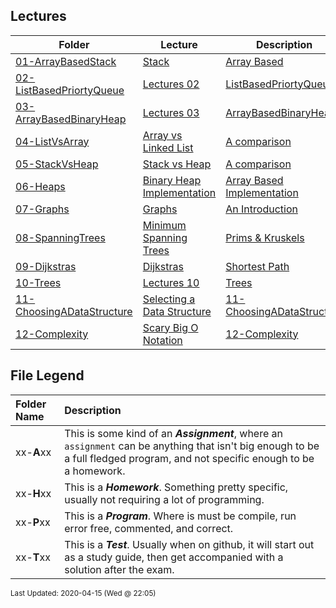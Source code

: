 ## Lectures
| Folder | Lecture | Description|
 | ------------|------------|------------|
 | [01-ArrayBasedStack](https://github.com/rugbyprof/3013-Algorithms/tree/master/Lectures/01-ArrayBasedStack) | [ Stack ](https://github.com/rugbyprof/3013-Algorithms/tree/master/Lectures/01-ArrayBasedStack) | [ Array Based](https://github.com/rugbyprof/3013-Algorithms/tree/master/Lectures/01-ArrayBasedStack) | [01-ArrayBasedStack](https://github.com/rugbyprof/3013-Algorithms/tree/master/Lectures/01-ArrayBasedStack) | [ Files](https://github.com/rugbyprof/3013-Algorithms/tree/master/Lectures/01-ArrayBasedStack) | [01-ArrayBasedStack](https://github.com/rugbyprof/3013-Algorithms/tree/master/Lectures/01-ArrayBasedStack) | [ Methods](https://github.com/rugbyprof/3013-Algorithms/tree/master/Lectures/01-ArrayBasedStack) | [N/A](https://github.com/rugbyprof/3013-Algorithms/tree/master/Lectures/01-ArrayBasedStack) |
 | [02-ListBasedPriortyQueue](https://github.com/rugbyprof/3013-Algorithms/tree/master/Lectures/02-ListBasedPriortyQueue) | [ Lectures 02](https://github.com/rugbyprof/3013-Algorithms/tree/master/Lectures/02-ListBasedPriortyQueue) | [ListBasedPriortyQueue ](https://github.com/rugbyprof/3013-Algorithms/tree/master/Lectures/02-ListBasedPriortyQueue) | [ No Description](https://github.com/rugbyprof/3013-Algorithms/tree/master/Lectures/02-ListBasedPriortyQueue) | [N/A](https://github.com/rugbyprof/3013-Algorithms/tree/master/Lectures/02-ListBasedPriortyQueue) |
 | [03-ArrayBasedBinaryHeap](https://github.com/rugbyprof/3013-Algorithms/tree/master/Lectures/03-ArrayBasedBinaryHeap) | [ Lectures 03](https://github.com/rugbyprof/3013-Algorithms/tree/master/Lectures/03-ArrayBasedBinaryHeap) | [ArrayBasedBinaryHeap ](https://github.com/rugbyprof/3013-Algorithms/tree/master/Lectures/03-ArrayBasedBinaryHeap) | [ No Description](https://github.com/rugbyprof/3013-Algorithms/tree/master/Lectures/03-ArrayBasedBinaryHeap) | [N/A](https://github.com/rugbyprof/3013-Algorithms/tree/master/Lectures/03-ArrayBasedBinaryHeap) |
 | [04-ListVsArray](https://github.com/rugbyprof/3013-Algorithms/tree/master/Lectures/04-ListVsArray) | [ Array vs Linked List ](https://github.com/rugbyprof/3013-Algorithms/tree/master/Lectures/04-ListVsArray) | [ A comparison](https://github.com/rugbyprof/3013-Algorithms/tree/master/Lectures/04-ListVsArray) | [04-ListVsArray](https://github.com/rugbyprof/3013-Algorithms/tree/master/Lectures/04-ListVsArray) | [ None](https://github.com/rugbyprof/3013-Algorithms/tree/master/Lectures/04-ListVsArray) | [N/A](https://github.com/rugbyprof/3013-Algorithms/tree/master/Lectures/04-ListVsArray) |
 | [05-StackVsHeap](https://github.com/rugbyprof/3013-Algorithms/tree/master/Lectures/05-StackVsHeap) | [ Stack vs Heap ](https://github.com/rugbyprof/3013-Algorithms/tree/master/Lectures/05-StackVsHeap) | [ A comparison](https://github.com/rugbyprof/3013-Algorithms/tree/master/Lectures/05-StackVsHeap) | [05-StackVsHeap](https://github.com/rugbyprof/3013-Algorithms/tree/master/Lectures/05-StackVsHeap) | [ The Stack](https://github.com/rugbyprof/3013-Algorithms/tree/master/Lectures/05-StackVsHeap) | [05-StackVsHeap](https://github.com/rugbyprof/3013-Algorithms/tree/master/Lectures/05-StackVsHeap) | [ The Heap](https://github.com/rugbyprof/3013-Algorithms/tree/master/Lectures/05-StackVsHeap) | [05-StackVsHeap](https://github.com/rugbyprof/3013-Algorithms/tree/master/Lectures/05-StackVsHeap) | [ Stack vs Heap Pros and Cons](https://github.com/rugbyprof/3013-Algorithms/tree/master/Lectures/05-StackVsHeap) | [05-StackVsHeap](https://github.com/rugbyprof/3013-Algorithms/tree/master/Lectures/05-StackVsHeap) | [ Stack](https://github.com/rugbyprof/3013-Algorithms/tree/master/Lectures/05-StackVsHeap) | [05-StackVsHeap](https://github.com/rugbyprof/3013-Algorithms/tree/master/Lectures/05-StackVsHeap) | [ Heap](https://github.com/rugbyprof/3013-Algorithms/tree/master/Lectures/05-StackVsHeap) | [05-StackVsHeap](https://github.com/rugbyprof/3013-Algorithms/tree/master/Lectures/05-StackVsHeap) | [ Examples](https://github.com/rugbyprof/3013-Algorithms/tree/master/Lectures/05-StackVsHeap) | [05-StackVsHeap](https://github.com/rugbyprof/3013-Algorithms/tree/master/Lectures/05-StackVsHeap) | [include <iostream>](https://github.com/rugbyprof/3013-Algorithms/tree/master/Lectures/05-StackVsHeap) | [05-StackVsHeap](https://github.com/rugbyprof/3013-Algorithms/tree/master/Lectures/05-StackVsHeap) | [include <iostream>](https://github.com/rugbyprof/3013-Algorithms/tree/master/Lectures/05-StackVsHeap) | [05-StackVsHeap](https://github.com/rugbyprof/3013-Algorithms/tree/master/Lectures/05-StackVsHeap) | [ When to use the Heap?](https://github.com/rugbyprof/3013-Algorithms/tree/master/Lectures/05-StackVsHeap) | [05-StackVsHeap](https://github.com/rugbyprof/3013-Algorithms/tree/master/Lectures/05-StackVsHeap) | [ Links](https://github.com/rugbyprof/3013-Algorithms/tree/master/Lectures/05-StackVsHeap) | [N/A](https://github.com/rugbyprof/3013-Algorithms/tree/master/Lectures/05-StackVsHeap) |
 | [06-Heaps](https://github.com/rugbyprof/3013-Algorithms/tree/master/Lectures/06-Heaps) | [ Binary Heap Implementation ](https://github.com/rugbyprof/3013-Algorithms/tree/master/Lectures/06-Heaps) | [ Array Based Implementation](https://github.com/rugbyprof/3013-Algorithms/tree/master/Lectures/06-Heaps) | [06-Heaps](https://github.com/rugbyprof/3013-Algorithms/tree/master/Lectures/06-Heaps) | [ NEEDS SOME TWEEKING](https://github.com/rugbyprof/3013-Algorithms/tree/master/Lectures/06-Heaps) | [06-Heaps](https://github.com/rugbyprof/3013-Algorithms/tree/master/Lectures/06-Heaps) | [ Overview](https://github.com/rugbyprof/3013-Algorithms/tree/master/Lectures/06-Heaps) | [06-Heaps](https://github.com/rugbyprof/3013-Algorithms/tree/master/Lectures/06-Heaps) | [ The Heap Order Property](https://github.com/rugbyprof/3013-Algorithms/tree/master/Lectures/06-Heaps) | [06-Heaps](https://github.com/rugbyprof/3013-Algorithms/tree/master/Lectures/06-Heaps) | [ Heap Operations](https://github.com/rugbyprof/3013-Algorithms/tree/master/Lectures/06-Heaps) | [06-Heaps](https://github.com/rugbyprof/3013-Algorithms/tree/master/Lectures/06-Heaps) | [ Getting Setup](https://github.com/rugbyprof/3013-Algorithms/tree/master/Lectures/06-Heaps) | [06-Heaps](https://github.com/rugbyprof/3013-Algorithms/tree/master/Lectures/06-Heaps) | [ Insert](https://github.com/rugbyprof/3013-Algorithms/tree/master/Lectures/06-Heaps) | [06-Heaps](https://github.com/rugbyprof/3013-Algorithms/tree/master/Lectures/06-Heaps) | [ RemoveMin](https://github.com/rugbyprof/3013-Algorithms/tree/master/Lectures/06-Heaps) | [06-Heaps](https://github.com/rugbyprof/3013-Algorithms/tree/master/Lectures/06-Heaps) | [ Heapify](https://github.com/rugbyprof/3013-Algorithms/tree/master/Lectures/06-Heaps) | [N/A](https://github.com/rugbyprof/3013-Algorithms/tree/master/Lectures/06-Heaps) |
 | [07-Graphs](https://github.com/rugbyprof/3013-Algorithms/tree/master/Lectures/07-Graphs) | [ Graphs ](https://github.com/rugbyprof/3013-Algorithms/tree/master/Lectures/07-Graphs) | [ An Introduction](https://github.com/rugbyprof/3013-Algorithms/tree/master/Lectures/07-Graphs) | [07-Graphs](https://github.com/rugbyprof/3013-Algorithms/tree/master/Lectures/07-Graphs) | [ Introduction](https://github.com/rugbyprof/3013-Algorithms/tree/master/Lectures/07-Graphs) | [07-Graphs](https://github.com/rugbyprof/3013-Algorithms/tree/master/Lectures/07-Graphs) | [ Problem:](https://github.com/rugbyprof/3013-Algorithms/tree/master/Lectures/07-Graphs) | [07-Graphs](https://github.com/rugbyprof/3013-Algorithms/tree/master/Lectures/07-Graphs) | [ Basic Vocabulary](https://github.com/rugbyprof/3013-Algorithms/tree/master/Lectures/07-Graphs) | [07-Graphs](https://github.com/rugbyprof/3013-Algorithms/tree/master/Lectures/07-Graphs) | [ Simple Graph](https://github.com/rugbyprof/3013-Algorithms/tree/master/Lectures/07-Graphs) | [07-Graphs](https://github.com/rugbyprof/3013-Algorithms/tree/master/Lectures/07-Graphs) | [ Multi Graph](https://github.com/rugbyprof/3013-Algorithms/tree/master/Lectures/07-Graphs) | [07-Graphs](https://github.com/rugbyprof/3013-Algorithms/tree/master/Lectures/07-Graphs) | [ Pseudo Graph](https://github.com/rugbyprof/3013-Algorithms/tree/master/Lectures/07-Graphs) | [07-Graphs](https://github.com/rugbyprof/3013-Algorithms/tree/master/Lectures/07-Graphs) | [ Directed Graph](https://github.com/rugbyprof/3013-Algorithms/tree/master/Lectures/07-Graphs) | [07-Graphs](https://github.com/rugbyprof/3013-Algorithms/tree/master/Lectures/07-Graphs) | [ Weighted Graph](https://github.com/rugbyprof/3013-Algorithms/tree/master/Lectures/07-Graphs) | [07-Graphs](https://github.com/rugbyprof/3013-Algorithms/tree/master/Lectures/07-Graphs) | [ Adjacency and Degree](https://github.com/rugbyprof/3013-Algorithms/tree/master/Lectures/07-Graphs) | [07-Graphs](https://github.com/rugbyprof/3013-Algorithms/tree/master/Lectures/07-Graphs) | [ Number of Edges](https://github.com/rugbyprof/3013-Algorithms/tree/master/Lectures/07-Graphs) | [07-Graphs](https://github.com/rugbyprof/3013-Algorithms/tree/master/Lectures/07-Graphs) | [ Directed Graphs](https://github.com/rugbyprof/3013-Algorithms/tree/master/Lectures/07-Graphs) | [07-Graphs](https://github.com/rugbyprof/3013-Algorithms/tree/master/Lectures/07-Graphs) | [ Number of Edges](https://github.com/rugbyprof/3013-Algorithms/tree/master/Lectures/07-Graphs) | [07-Graphs](https://github.com/rugbyprof/3013-Algorithms/tree/master/Lectures/07-Graphs) | [ Regular Graph](https://github.com/rugbyprof/3013-Algorithms/tree/master/Lectures/07-Graphs) | [07-Graphs](https://github.com/rugbyprof/3013-Algorithms/tree/master/Lectures/07-Graphs) | [ Connectivity](https://github.com/rugbyprof/3013-Algorithms/tree/master/Lectures/07-Graphs) | [07-Graphs](https://github.com/rugbyprof/3013-Algorithms/tree/master/Lectures/07-Graphs) | [ Representing Graphs](https://github.com/rugbyprof/3013-Algorithms/tree/master/Lectures/07-Graphs) | [07-Graphs](https://github.com/rugbyprof/3013-Algorithms/tree/master/Lectures/07-Graphs) | [ Trees](https://github.com/rugbyprof/3013-Algorithms/tree/master/Lectures/07-Graphs) | [N/A](https://github.com/rugbyprof/3013-Algorithms/tree/master/Lectures/07-Graphs) |
 | [08-SpanningTrees](https://github.com/rugbyprof/3013-Algorithms/tree/master/Lectures/08-SpanningTrees) | [ Minimum Spanning Trees ](https://github.com/rugbyprof/3013-Algorithms/tree/master/Lectures/08-SpanningTrees) | [ Prims & Kruskels](https://github.com/rugbyprof/3013-Algorithms/tree/master/Lectures/08-SpanningTrees) | [08-SpanningTrees](https://github.com/rugbyprof/3013-Algorithms/tree/master/Lectures/08-SpanningTrees) | [ Kruskal's Algorithm](https://github.com/rugbyprof/3013-Algorithms/tree/master/Lectures/08-SpanningTrees) | [08-SpanningTrees](https://github.com/rugbyprof/3013-Algorithms/tree/master/Lectures/08-SpanningTrees) | [ Kruskels Code](https://github.com/rugbyprof/3013-Algorithms/tree/master/Lectures/08-SpanningTrees) | [08-SpanningTrees](https://github.com/rugbyprof/3013-Algorithms/tree/master/Lectures/08-SpanningTrees) | [ Pseudo Code](https://github.com/rugbyprof/3013-Algorithms/tree/master/Lectures/08-SpanningTrees) | [08-SpanningTrees](https://github.com/rugbyprof/3013-Algorithms/tree/master/Lectures/08-SpanningTrees) | [ C++](https://github.com/rugbyprof/3013-Algorithms/tree/master/Lectures/08-SpanningTrees) | [08-SpanningTrees](https://github.com/rugbyprof/3013-Algorithms/tree/master/Lectures/08-SpanningTrees) | [include <cstdio>](https://github.com/rugbyprof/3013-Algorithms/tree/master/Lectures/08-SpanningTrees) | [08-SpanningTrees](https://github.com/rugbyprof/3013-Algorithms/tree/master/Lectures/08-SpanningTrees) | [include <vector>](https://github.com/rugbyprof/3013-Algorithms/tree/master/Lectures/08-SpanningTrees) | [08-SpanningTrees](https://github.com/rugbyprof/3013-Algorithms/tree/master/Lectures/08-SpanningTrees) | [include <algorithm>](https://github.com/rugbyprof/3013-Algorithms/tree/master/Lectures/08-SpanningTrees) | [08-SpanningTrees](https://github.com/rugbyprof/3013-Algorithms/tree/master/Lectures/08-SpanningTrees) | [define edge pair< int, int >](https://github.com/rugbyprof/3013-Algorithms/tree/master/Lectures/08-SpanningTrees) | [08-SpanningTrees](https://github.com/rugbyprof/3013-Algorithms/tree/master/Lectures/08-SpanningTrees) | [define MAX 1001](https://github.com/rugbyprof/3013-Algorithms/tree/master/Lectures/08-SpanningTrees) | [08-SpanningTrees](https://github.com/rugbyprof/3013-Algorithms/tree/master/Lectures/08-SpanningTrees) | [ Prim's Algorithm](https://github.com/rugbyprof/3013-Algorithms/tree/master/Lectures/08-SpanningTrees) | [08-SpanningTrees](https://github.com/rugbyprof/3013-Algorithms/tree/master/Lectures/08-SpanningTrees) | [ Prims Code](https://github.com/rugbyprof/3013-Algorithms/tree/master/Lectures/08-SpanningTrees) | [08-SpanningTrees](https://github.com/rugbyprof/3013-Algorithms/tree/master/Lectures/08-SpanningTrees) | [ Pseudo Code](https://github.com/rugbyprof/3013-Algorithms/tree/master/Lectures/08-SpanningTrees) | [08-SpanningTrees](https://github.com/rugbyprof/3013-Algorithms/tree/master/Lectures/08-SpanningTrees) | [ C++](https://github.com/rugbyprof/3013-Algorithms/tree/master/Lectures/08-SpanningTrees) | [08-SpanningTrees](https://github.com/rugbyprof/3013-Algorithms/tree/master/Lectures/08-SpanningTrees) | [include "ggraaf.h"](https://github.com/rugbyprof/3013-Algorithms/tree/master/Lectures/08-SpanningTrees) | [08-SpanningTrees](https://github.com/rugbyprof/3013-Algorithms/tree/master/Lectures/08-SpanningTrees) | [include <fstream>](https://github.com/rugbyprof/3013-Algorithms/tree/master/Lectures/08-SpanningTrees) | [08-SpanningTrees](https://github.com/rugbyprof/3013-Algorithms/tree/master/Lectures/08-SpanningTrees) | [include <queue>](https://github.com/rugbyprof/3013-Algorithms/tree/master/Lectures/08-SpanningTrees) | [08-SpanningTrees](https://github.com/rugbyprof/3013-Algorithms/tree/master/Lectures/08-SpanningTrees) | [include <map>](https://github.com/rugbyprof/3013-Algorithms/tree/master/Lectures/08-SpanningTrees) | [08-SpanningTrees](https://github.com/rugbyprof/3013-Algorithms/tree/master/Lectures/08-SpanningTrees) | [include <vector>](https://github.com/rugbyprof/3013-Algorithms/tree/master/Lectures/08-SpanningTrees) | [08-SpanningTrees](https://github.com/rugbyprof/3013-Algorithms/tree/master/Lectures/08-SpanningTrees) | [ Works Cited](https://github.com/rugbyprof/3013-Algorithms/tree/master/Lectures/08-SpanningTrees) | [N/A](https://github.com/rugbyprof/3013-Algorithms/tree/master/Lectures/08-SpanningTrees) |
 | [09-Dijkstras](https://github.com/rugbyprof/3013-Algorithms/tree/master/Lectures/09-Dijkstras) | [ Dijkstras ](https://github.com/rugbyprof/3013-Algorithms/tree/master/Lectures/09-Dijkstras) | [ Shortest Path](https://github.com/rugbyprof/3013-Algorithms/tree/master/Lectures/09-Dijkstras) | [N/A](https://github.com/rugbyprof/3013-Algorithms/tree/master/Lectures/09-Dijkstras) |
 | [10-Trees](https://github.com/rugbyprof/3013-Algorithms/tree/master/Lectures/10-Trees) | [ Lectures 10](https://github.com/rugbyprof/3013-Algorithms/tree/master/Lectures/10-Trees) | [Trees ](https://github.com/rugbyprof/3013-Algorithms/tree/master/Lectures/10-Trees) | [ No Description](https://github.com/rugbyprof/3013-Algorithms/tree/master/Lectures/10-Trees) | [N/A](https://github.com/rugbyprof/3013-Algorithms/tree/master/Lectures/10-Trees) |
 | [11-ChoosingADataStructure](https://github.com/rugbyprof/3013-Algorithms/tree/master/Lectures/11-ChoosingADataStructure) | [ Selecting a Data Structure](https://github.com/rugbyprof/3013-Algorithms/tree/master/Lectures/11-ChoosingADataStructure) | [11-ChoosingADataStructure](https://github.com/rugbyprof/3013-Algorithms/tree/master/Lectures/11-ChoosingADataStructure) | [ Step To Follow](https://github.com/rugbyprof/3013-Algorithms/tree/master/Lectures/11-ChoosingADataStructure) | [N/A](https://github.com/rugbyprof/3013-Algorithms/tree/master/Lectures/11-ChoosingADataStructure) |
 | [12-Complexity](https://github.com/rugbyprof/3013-Algorithms/tree/master/Lectures/12-Complexity) | [ Scary Big O Notation](https://github.com/rugbyprof/3013-Algorithms/tree/master/Lectures/12-Complexity) | [12-Complexity](https://github.com/rugbyprof/3013-Algorithms/tree/master/Lectures/12-Complexity) | [ Related Asymptotic Notations](https://github.com/rugbyprof/3013-Algorithms/tree/master/Lectures/12-Complexity) | [12-Complexity](https://github.com/rugbyprof/3013-Algorithms/tree/master/Lectures/12-Complexity) | [ Big Omega Ω](https://github.com/rugbyprof/3013-Algorithms/tree/master/Lectures/12-Complexity) | [12-Complexity](https://github.com/rugbyprof/3013-Algorithms/tree/master/Lectures/12-Complexity) | [ Big Theta Θ](https://github.com/rugbyprof/3013-Algorithms/tree/master/Lectures/12-Complexity) | [12-Complexity](https://github.com/rugbyprof/3013-Algorithms/tree/master/Lectures/12-Complexity) | [ Big Oh O](https://github.com/rugbyprof/3013-Algorithms/tree/master/Lectures/12-Complexity) | [12-Complexity](https://github.com/rugbyprof/3013-Algorithms/tree/master/Lectures/12-Complexity) | [ Run Time Calculations](https://github.com/rugbyprof/3013-Algorithms/tree/master/Lectures/12-Complexity) | [12-Complexity](https://github.com/rugbyprof/3013-Algorithms/tree/master/Lectures/12-Complexity) | [ Starter Example](https://github.com/rugbyprof/3013-Algorithms/tree/master/Lectures/12-Complexity) | [12-Complexity](https://github.com/rugbyprof/3013-Algorithms/tree/master/Lectures/12-Complexity) | [ General Rules](https://github.com/rugbyprof/3013-Algorithms/tree/master/Lectures/12-Complexity) | [12-Complexity](https://github.com/rugbyprof/3013-Algorithms/tree/master/Lectures/12-Complexity) | [ 1. Loops](https://github.com/rugbyprof/3013-Algorithms/tree/master/Lectures/12-Complexity) | [12-Complexity](https://github.com/rugbyprof/3013-Algorithms/tree/master/Lectures/12-Complexity) | [ 2. Nested Loops](https://github.com/rugbyprof/3013-Algorithms/tree/master/Lectures/12-Complexity) | [12-Complexity](https://github.com/rugbyprof/3013-Algorithms/tree/master/Lectures/12-Complexity) | [ 3. Consecutive Statements](https://github.com/rugbyprof/3013-Algorithms/tree/master/Lectures/12-Complexity) | [12-Complexity](https://github.com/rugbyprof/3013-Algorithms/tree/master/Lectures/12-Complexity) | [ 4. If](https://github.com/rugbyprof/3013-Algorithms/tree/master/Lectures/12-Complexity) | [Else](https://github.com/rugbyprof/3013-Algorithms/tree/master/Lectures/12-Complexity) | [12-Complexity](https://github.com/rugbyprof/3013-Algorithms/tree/master/Lectures/12-Complexity) | [ 5. Simple Statements](https://github.com/rugbyprof/3013-Algorithms/tree/master/Lectures/12-Complexity) | [12-Complexity](https://github.com/rugbyprof/3013-Algorithms/tree/master/Lectures/12-Complexity) | [ Big O Pitfalls](https://github.com/rugbyprof/3013-Algorithms/tree/master/Lectures/12-Complexity) | [12-Complexity](https://github.com/rugbyprof/3013-Algorithms/tree/master/Lectures/12-Complexity) | [ Exact Cost > Big O](https://github.com/rugbyprof/3013-Algorithms/tree/master/Lectures/12-Complexity) | [12-Complexity](https://github.com/rugbyprof/3013-Algorithms/tree/master/Lectures/12-Complexity) | [ Exact Cost < Big O](https://github.com/rugbyprof/3013-Algorithms/tree/master/Lectures/12-Complexity) | [12-Complexity](https://github.com/rugbyprof/3013-Algorithms/tree/master/Lectures/12-Complexity) | [ Common Time Complexities](https://github.com/rugbyprof/3013-Algorithms/tree/master/Lectures/12-Complexity) | [12-Complexity](https://github.com/rugbyprof/3013-Algorithms/tree/master/Lectures/12-Complexity) | [ Constant — O(1)](https://github.com/rugbyprof/3013-Algorithms/tree/master/Lectures/12-Complexity) | [12-Complexity](https://github.com/rugbyprof/3013-Algorithms/tree/master/Lectures/12-Complexity) | [The algorithm does a [constant](https://en.wikipedia.org/wiki/Time_complexityConstant_time) number of operations independent on the input.](https://github.com/rugbyprof/3013-Algorithms/tree/master/Lectures/12-Complexity) | [12-Complexity](https://github.com/rugbyprof/3013-Algorithms/tree/master/Lectures/12-Complexity) | [ Linear— O(N)](https://github.com/rugbyprof/3013-Algorithms/tree/master/Lectures/12-Complexity) | [12-Complexity](https://github.com/rugbyprof/3013-Algorithms/tree/master/Lectures/12-Complexity) | [ Logarithmic— O(Log N)](https://github.com/rugbyprof/3013-Algorithms/tree/master/Lectures/12-Complexity) | [12-Complexity](https://github.com/rugbyprof/3013-Algorithms/tree/master/Lectures/12-Complexity) | [ Linearithmic— O(N Log N)](https://github.com/rugbyprof/3013-Algorithms/tree/master/Lectures/12-Complexity) | [12-Complexity](https://github.com/rugbyprof/3013-Algorithms/tree/master/Lectures/12-Complexity) | [ Square Root — O(sqrt(N))](https://github.com/rugbyprof/3013-Algorithms/tree/master/Lectures/12-Complexity) | [12-Complexity](https://github.com/rugbyprof/3013-Algorithms/tree/master/Lectures/12-Complexity) | [ Quadratic — O(N²)](https://github.com/rugbyprof/3013-Algorithms/tree/master/Lectures/12-Complexity) | [12-Complexity](https://github.com/rugbyprof/3013-Algorithms/tree/master/Lectures/12-Complexity) | [ Cubic— O(N³)](https://github.com/rugbyprof/3013-Algorithms/tree/master/Lectures/12-Complexity) | [12-Complexity](https://github.com/rugbyprof/3013-Algorithms/tree/master/Lectures/12-Complexity) | [ Polynomial — O(N<sup>c</sup>)](https://github.com/rugbyprof/3013-Algorithms/tree/master/Lectures/12-Complexity) | [12-Complexity](https://github.com/rugbyprof/3013-Algorithms/tree/master/Lectures/12-Complexity) | [ Exponential — O(c<sup>N</sup>)](https://github.com/rugbyprof/3013-Algorithms/tree/master/Lectures/12-Complexity) | [12-Complexity](https://github.com/rugbyprof/3013-Algorithms/tree/master/Lectures/12-Complexity) | [ Factorial— O(N!)](https://github.com/rugbyprof/3013-Algorithms/tree/master/Lectures/12-Complexity) | [12-Complexity](https://github.com/rugbyprof/3013-Algorithms/tree/master/Lectures/12-Complexity) | [ P and NP](https://github.com/rugbyprof/3013-Algorithms/tree/master/Lectures/12-Complexity) | [N/A](https://github.com/rugbyprof/3013-Algorithms/tree/master/Lectures/12-Complexity) |

    
## File Legend

| Folder Name | Description |
|:-----------|:-------------|
|xx-**A**xx | This is some kind of an ***Assignment***, where an `assignment` can be anything that isn't big enough to be a full fledged program, and not specific enough to be a homework. |
|xx-**H**xx | This is a ***Homework***. Something pretty specific, usually not requiring a lot of programming. |
|xx-**P**xx | This is a ***Program***. Where is must be compile, run error free, commented, and correct. |
|xx-**T**xx | This is a ***Test***. Usually when on github, it will start out as a study guide, then get accompanied with a solution after the exam. |

    
<sup>Last Updated: 2020-04-15 (Wed @ 22:05)</sup>